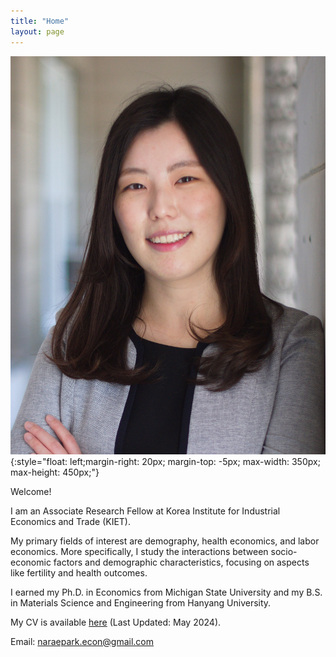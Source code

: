 ```yaml
---
title: "Home"
layout: page
---
```


![Pic](assets/photos/naraepark_.jpeg){:style="float: left;margin-right: 20px; margin-top: -5px; max-width: 350px; max-height: 450px;"}

Welcome! 

I am an Associate Research Fellow at Korea Institute for Industrial Economics and Trade (KIET). 

My primary fields of interest are demography, health economics, and labor economics. More specifically, I study the interactions between socio-economic factors and demographic characteristics, focusing on aspects like fertility and health outcomes.

I earned my Ph.D. in Economics from Michigan State University and my B.S. in Materials Science and Engineering from Hanyang University. 

My CV is available [here](assets/cv/cv_parkn.pdf) (Last Updated: May 2024).

Email: [naraepark.econ@gmail.com](mailto:naraepark.econ@gmail.com)
